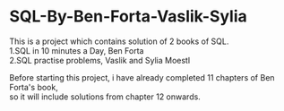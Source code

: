 # SQL-By-Ben-Forta-Vaslik-Sylia
This is a project which contains solution of 2 books of SQL.<br/>
1.SQL in 10 minutes a Day, Ben Forta<br/>
2.SQL practise problems, Vaslik and Sylia Moestl <br/>

Before starting this project, i have already completed 11 chapters of Ben Forta's book,<br/>
so it will include solutions from chapter 12 onwards.
